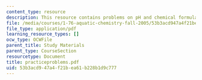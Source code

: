 ```yaml
---
content_type: resource
description: This resource contains problems on pH and chemical formula.
file: /media/courses/1-76-aquatic-chemistry-fall-2005/53b3acd947a4f21bea61b228b1d9c777_practiceproblems.pdf
file_type: application/pdf
learning_resource_types: []
ocw_type: OCWFile
parent_title: Study Materials
parent_type: CourseSection
resourcetype: Document
title: practiceproblems.pdf
uid: 53b3acd9-47a4-f21b-ea61-b228b1d9c777
---
```

